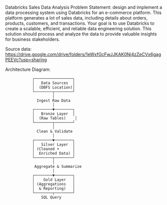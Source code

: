 Databricks Sales Data Analysis
Problem Statement:
design and implement a data processing system using Databricks for an e-commerce platform. This platform generates a lot of sales data, including details about orders, products, customers, and transactions. Your goal is to use Databricks to create a scalable, efficient, and reliable data engineering solution. This solution should process and analyze the data to provide valuable insights for business stakeholders.

Source data: https://drive.google.com/drive/folders/1eWxfGcFwJJKAK0Nj4zZeCVx6gagPEEVc?usp=sharing

Architecture Diagram: 

                ┌─────────────────┐
                │   Data Sources  │
                │  (DBFS Location)│
                └────────┬────────┘
                         │
                  Ingest Raw Data
                         │
                ┌────────▼────────┐
                │   Bronze Layer  │
                │  (Raw Tables)    │
                └────────┬────────┘
                         │
                  Clean & Validate
                         │
                ┌────────▼────────┐
                │   Silver Layer  │
                │ (Cleaned +      │
                │  Enriched Data) │
                └────────┬────────┘
                         │
                 Aggregate & Summarize
                         │
                ┌────────▼────────┐
                │    Gold Layer   │
                │ (Aggregations   │
                │  & Reporting)   │
                └────────┬────────┘
                    SQL Query 
